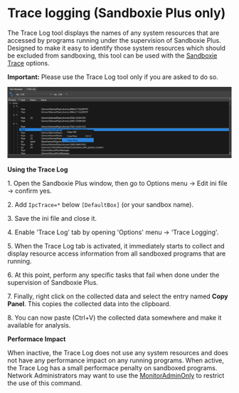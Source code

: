 # Trace logging (Sandboxie Plus only)

The Trace Log tool displays the names of any system resources that are accessed by programs running under the supervision of Sandboxie Plus. Designed to make it easy to identify those system resources which should be excluded from sandboxing, this tool can be used with the [Sandboxie Trace](SandboxieTrace.md) options.

**Important:** Please use the Trace Log tool only if you are asked to do so.

![](../Media/TraceLog.png)

**Using the Trace Log**

1\. Open the Sandboxie Plus window, then go to Options menu -> Edit ini file -> confirm yes.

2\. Add `IpcTrace=*` below `[DefaultBox]` (or your sandbox name).

3\. Save the ini file and close it.

4\. Enable 'Trace Log' tab by opening 'Options' menu -> 'Trace Logging'.

5\. When the Trace Log tab is activated, it immediately starts to collect and display resource access information from all sandboxed programs that are running.

6\. At this point, perform any specific tasks that fail when done under the supervision of Sandboxie Plus.

7\. Finally, right click on the collected data and select the entry named **Copy Panel**. This copies the collected data into the clipboard.

8\. You can now paste (Ctrl+V) the collected data somewhere and make it available for analysis.

**Performace Impact**

When inactive, the Trace Log does not use any system resources and does not have any performance impact on any running programs. When active, the Trace Log has a small performace penalty on sandboxed programs. Network Administrators may want to use the [MonitorAdminOnly](MonitorAdminOnly.md) to restrict the use of this command.
